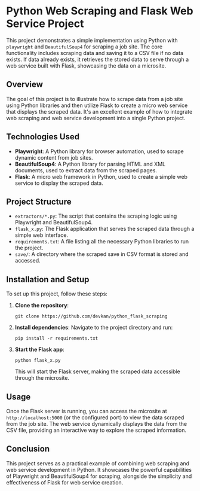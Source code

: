 # Python Web Scraping and Flask Web Service Project

This project demonstrates a simple implementation using Python with `playwright` and `BeautifulSoup4` for scraping a job site. The core functionality includes scraping data and saving it to a CSV file if no data exists. If data already exists, it retrieves the stored data to serve through a web service built with Flask, showcasing the data on a microsite.

## Overview

The goal of this project is to illustrate how to scrape data from a job site using Python libraries and then utilize Flask to create a micro web service that displays the scraped data. It's an excellent example of how to integrate web scraping and web service development into a single Python project.

## Technologies Used

- **Playwright**: A Python library for browser automation, used to scrape dynamic content from job sites.
- **BeautifulSoup4**: A Python library for parsing HTML and XML documents, used to extract data from the scraped pages.
- **Flask**: A micro web framework in Python, used to create a simple web service to display the scraped data.

## Project Structure

- `extractors/*.py`: The script that contains the scraping logic using Playwright and BeautifulSoup4.
- `flask_x.py`: The Flask application that serves the scraped data through a simple web interface.
- `requirements.txt`: A file listing all the necessary Python libraries to run the project.
- `save/`: A directory where the scraped save in CSV format is stored and accessed.

## Installation and Setup

To set up this project, follow these steps:

1. **Clone the repository**:
   ```
   git clone https://github.com/devkan/python_flask_scraping
   ```
2. **Install dependencies**:
   Navigate to the project directory and run:
   ```
   pip install -r requirements.txt
   ```
3. **Start the Flask app**:
   ```
   python flask_x.py
   ```
   This will start the Flask server, making the scraped data accessible through the microsite.

## Usage

Once the Flask server is running, you can access the microsite at `http://localhost:5000` (or the configured port) to view the data scraped from the job site. The web service dynamically displays the data from the CSV file, providing an interactive way to explore the scraped information.

## Conclusion

This project serves as a practical example of combining web scraping and web service development in Python. It showcases the powerful capabilities of Playwright and BeautifulSoup4 for scraping, alongside the simplicity and effectiveness of Flask for web service creation.
